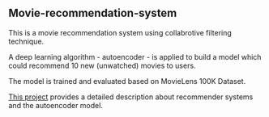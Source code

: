 ## Movie-recommendation-system
This is a movie recommendation system using collabrotive filtering technique. 

A deep learning algorithm - autoencoder - is applied to build a model which could recommend 10 new (unwatched) movies to users.

The model is trained and evaluated based on MovieLens 100K Dataset.

[This project](https://github.com/yan-055/Movie-recommendation-system/blob/main/movie%20recommender.ipynb) provides a detailed description about recommender systems and the autoencoder model. 

